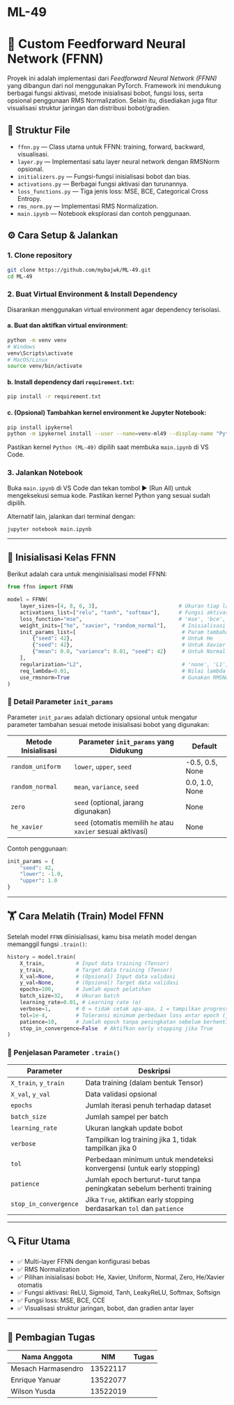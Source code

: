 # ML-49

# 🧠 Custom Feedforward Neural Network (FFNN)

Proyek ini adalah implementasi dari *Feedforward Neural Network (FFNN)* yang dibangun dari nol menggunakan PyTorch. Framework ini mendukung berbagai fungsi aktivasi, metode inisialisasi bobot, fungsi loss, serta opsional penggunaan RMS Normalization. Selain itu, disediakan juga fitur visualisasi struktur jaringan dan distribusi bobot/gradien.

## 📁 Struktur File

- `ffnn.py` — Class utama untuk FFNN: training, forward, backward, visualisasi.
- `layer.py` — Implementasi satu layer neural network dengan RMSNorm opsional.
- `initializers.py` — Fungsi-fungsi inisialisasi bobot dan bias.
- `activations.py` — Berbagai fungsi aktivasi dan turunannya.
- `loss_functions.py` — Tiga jenis loss: MSE, BCE, Categorical Cross Entropy.
- `rms_norm.py` — Implementasi RMS Normalization.
- `main.ipynb` — Notebook eksplorasi dan contoh penggunaan.

## ⚙️ Cara Setup & Jalankan

### 1. Clone repository

```bash
git clone https://github.com/mybajwk/ML-49.git
cd ML-49
```

### 2. Buat Virtual Environment & Install Dependency

Disarankan menggunakan virtual environment agar dependency terisolasi.

#### a. Buat dan aktifkan virtual environment:

```bash
python -m venv venv
# Windows
venv\Scripts\activate
# MacOS/Linux
source venv/bin/activate
```

#### b. Install dependency dari `requirement.txt`:

```bash
pip install -r requirement.txt
```

#### c. (Opsional) Tambahkan kernel environment ke Jupyter Notebook:

```bash
pip install ipykernel
python -m ipykernel install --user --name=venv-ml49 --display-name "Python (ML-49)"
```

Pastikan kernel `Python (ML-49)` dipilih saat membuka `main.ipynb` di VS Code.


### 3. Jalankan Notebook

Buka `main.ipynb` di VS Code dan tekan tombol ▶️ (Run All) untuk mengeksekusi semua kode. 
Pastikan kernel Python yang sesuai sudah dipilih.

Alternatif lain, jalankan dari terminal dengan:

```bash
jupyter notebook main.ipynb
```

---

## 🚀 Inisialisasi Kelas FFNN

Berikut adalah cara untuk menginisialisasi model FFNN:

```python
from ffnn import FFNN

model = FFNN(
    layer_sizes=[4, 8, 6, 3],                          # Ukuran tiap layer: input, hidden1, hidden2, output
    activations_list=["relu", "tanh", "softmax"],      # Fungsi aktivasi per layer
    loss_function="mse",                               # 'mse', 'bce', atau 'cce'
    weight_inits=["he", "xavier", "random_normal"],     # Inisialisasi bobot berbeda tiap layer
    init_params_list=[                                  # Param tambahan untuk setiap metode
        {"seed": 42},                                   # Untuk He
        {"seed": 42},                                   # Untuk Xavier
        {"mean": 0.0, "variance": 0.01, "seed": 42}     # Untuk Normal
    ],
    regularization="L2",                                # 'none', 'L1', atau 'L2'
    req_lambda=0.01,                                    # Nilai lambda untuk regulasi
    use_rmsnorm=True                                    # Gunakan RMSNorm di setiap layer
)
```
### 📌 Detail Parameter `init_params`

Parameter `init_params` adalah dictionary opsional untuk mengatur parameter tambahan sesuai metode inisialisasi bobot yang digunakan:

| Metode Inisialisasi  | Parameter `init_params` yang Didukung                    | Default         |
|----------------------|----------------------------------------------------------|-----------------|
| `random_uniform`     | `lower`, `upper`, `seed`                                 | -0.5, 0.5, None |
| `random_normal`      | `mean`, `variance`, `seed`                               | 0.0, 1.0, None  |
| `zero`               | `seed` (optional, jarang digunakan)                      | None            |
| `he_xavier`          | `seed` (otomatis memilih `he` atau `xavier` sesuai aktivasi) | None        |

Contoh penggunaan:

```python
init_params = {
    "seed": 42,
    "lower": -1.0,
    "upper": 1.0
}
```


---

## 🏋️ Cara Melatih (Train) Model FFNN

Setelah model `FFNN` diinisialisasi, kamu bisa melatih model dengan memanggil fungsi `.train()`:

```python
history = model.train(
    X_train,          # Input data training (Tensor)
    y_train,          # Target data training (Tensor)
    X_val=None,       # (Opsional) Input data validasi
    y_val=None,       # (Opsional) Target data validasi
    epochs=100,       # Jumlah epoch pelatihan
    batch_size=32,    # Ukuran batch
    learning_rate=0.01, # Learning rate (α)
    verbose=1,        # 0 = tidak cetak apa-apa, 1 = tampilkan progress
    tol=1e-4,         # Toleransi minimum perbedaan loss antar epoch (jika early stopping aktif)
    patience=10,      # Jumlah epoch tanpa peningkatan sebelum berhenti (jika early stopping aktif)
    stop_in_convergence=False  # Aktifkan early stopping jika True
)
```

### 📌 Penjelasan Parameter `.train()`

| Parameter            | Deskripsi                                                                 |
|----------------------|---------------------------------------------------------------------------|
| `X_train`, `y_train` | Data training (dalam bentuk Tensor)                                       |
| `X_val`, `y_val`     | Data validasi opsional                                                    |
| `epochs`             | Jumlah iterasi penuh terhadap dataset                                     |
| `batch_size`         | Jumlah sampel per batch                                                   |
| `learning_rate`      | Ukuran langkah update bobot                                               |
| `verbose`            | Tampilkan log training jika 1, tidak tampilkan jika 0                     |
| `tol`                | Perbedaan minimum untuk mendeteksi konvergensi (untuk early stopping)     |
| `patience`           | Jumlah epoch berturut-turut tanpa peningkatan sebelum berhenti training   |
| `stop_in_convergence`| Jika `True`, aktifkan early stopping berdasarkan `tol` dan `patience`     |


---

## 🔍 Fitur Utama

- ✅ Multi-layer FFNN dengan konfigurasi bebas
- ✅ RMS Normalization
- ✅ Pilihan inisialisasi bobot: He, Xavier, Uniform, Normal, Zero, He/Xavier otomatis
- ✅ Fungsi aktivasi: ReLU, Sigmoid, Tanh, LeakyReLU, Softmax, Softsign
- ✅ Fungsi loss: MSE, BCE, CCE
- ✅ Visualisasi struktur jaringan, bobot, dan gradien antar layer

---

## 👥 Pembagian Tugas

| Nama Anggota         | NIM           | Tugas                                                                 |
|----------------------|---------------|-----------------------------------------------------------------------|
| Mesach Harmasendro   | 13522117     |                                                                      |
| Enrique Yanuar       | 13522077     |                                                                      |
| Wilson Yusda         | 13522019     |                                                                      |


